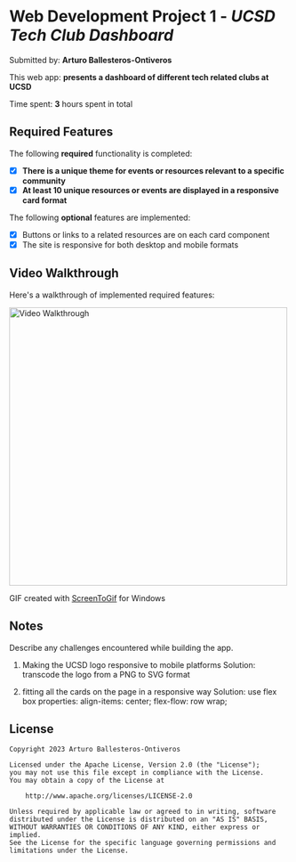 # Web Development Project 1 - *UCSD Tech Club Dashboard*

Submitted by: **Arturo Ballesteros-Ontiveros**

This web app: **presents a dashboard of different tech related clubs at UCSD**

Time spent: **3** hours spent in total

## Required Features

The following **required** functionality is completed:

- [x] **There is a unique theme for events or resources relevant to a specific community**
- [x] **At least 10 unique resources or events are displayed in a responsive card format**

The following **optional** features are implemented:

- [x] Buttons or links to a related resources are on each card component
- [x] The site is responsive for both desktop and mobile formats

## Video Walkthrough

Here's a walkthrough of implemented required features:

<img src='https://i.imgur.com/YaexiHR.gif' title='Video Walkthrough' width='500px' alt='Video Walkthrough' />

GIF created with [ScreenToGif](https://www.screentogif.com/) for Windows

## Notes

Describe any challenges encountered while building the app.

1. Making the UCSD logo responsive to mobile platforms
Solution: transcode the logo from a PNG to SVG format

2. fitting all the cards on the page in a responsive way
Solution: use flex box properties:
  align-items: center;
  flex-flow: row wrap;

## License

    Copyright 2023 Arturo Ballesteros-Ontiveros 

    Licensed under the Apache License, Version 2.0 (the "License");
    you may not use this file except in compliance with the License.
    You may obtain a copy of the License at

        http://www.apache.org/licenses/LICENSE-2.0

    Unless required by applicable law or agreed to in writing, software
    distributed under the License is distributed on an "AS IS" BASIS,
    WITHOUT WARRANTIES OR CONDITIONS OF ANY KIND, either express or implied.
    See the License for the specific language governing permissions and
    limitations under the License.